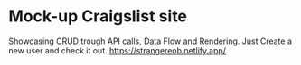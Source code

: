 # Mock-up Craigslist site

Showcasing CRUD trough API calls, Data Flow and Rendering.
Just Create a new user and check it out.
<https://strangereob.netlify.app/>